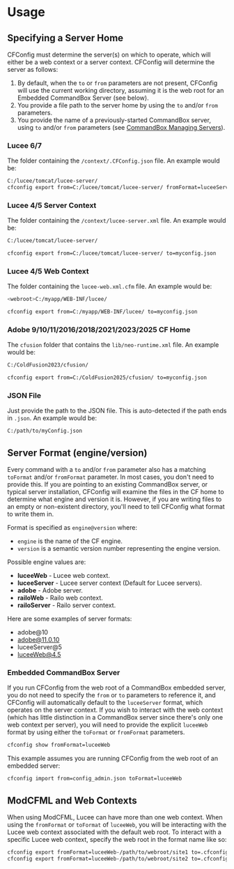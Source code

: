 # Usage

## Specifying a Server Home

CFConfig must determine the server(s) on which to operate, which will either be a web context or a server context. CFConfig will determine the server as follows:

1. By default, when the `to` or `from` parameters are not present, CFConfig will use the current working directory, assuming it is the web root for an Embedded CommandBox Server (see below).
2. You provide a file path to the server home by using the `to` and/or `from` parameters.
3. You provide the name of a previously-started CommandBox server, using `to` and/or `from` parameters (see [CommandBox Managing Servers](https://commandbox.ortusbooks.com/embedded-server/manage-servers)).

### Lucee 6/7

The folder containing the `/context/.CFConfig.json` file. An example would be:

```bash
C:/lucee/tomcat/lucee-server/ 
cfconfig export from=C:/lucee/tomcat/lucee-server/ fromFormat=luceeServer to=myconfig.json
```

### Lucee 4/5 Server Context

The folder containing the `/context/lucee-server.xml` file. An example would be:

```bash
C:/lucee/tomcat/lucee-server/

cfconfig export from=C:/lucee/tomcat/lucee-server/ to=myconfig.json
```

### Lucee 4/5 Web Context

The folder containing the `lucee-web.xml.cfm` file. An example would be:

```bash
<webroot>C:/myapp/WEB-INF/lucee/

cfconfig export from=C:/myapp/WEB-INF/lucee/ to=myconfig.json
```

### Adobe 9/10/11/2016/2018/2021/2023/2025 CF Home

The `cfusion` folder that contains the `lib/neo-runtime.xml` file. An example would be:

```bash
C:/ColdFusion2023/cfusion/

cfconfig export from=C:/ColdFusion2025/cfusion/ to=myconfig.json
```

### JSON File

Just provide the path to the JSON file. This is auto-detected if the path ends in `.json`. An example would be:

```bash
C:/path/to/myConfig.json
```

## Server Format (engine/version)

Every command with a `to` and/or `from` parameter also has a matching `toFormat` and/or `fromFormat` parameter. In most cases, you don't need to provide this. If you are pointing to an existing CommandBox server, or typical server installation, CFConfig will examine the files in the CF home to determine what engine and version it is. However, if you are writing files to an empty or non-existent directory, you'll need to tell CFConfig what format to write them in.

Format is specified as `engine@version` where:

* `engine` is the name of the CF engine.
* `version` is a semantic version number representing the engine version.

Possible engine values are:

* **luceeWeb** - Lucee web context.
* **luceeServer** - Lucee server context (Default for Lucee servers).
* **adobe** - Adobe server.
* **railoWeb** - Railo web context.
* **railoServer** - Railo server context.

Here are some examples of server formats:

* adobe@10
* adobe@11.0.10
* luceeServer@5
* luceeWeb@4.5

### Embedded CommandBox Server

If you run CFConfig from the web root of a CommandBox embedded server, you do not need to specify the `from` or `to` parameters to reference it, and CFConfig will automatically default to the `luceeServer` format, which operates on the server context. If you wish to interact with the web context (which has little distinction in a CommandBox server since there's only one web context per server), you will need to provide the explicit `luceeWeb` format by using either the `toFormat` or `fromFormat` parameters.

```bash
cfconfig show fromFormat=luceeWeb
```

This example assumes you are running CFConfig from the web root of an embedded server:

```bash
cfconfig import from=config_admin.json toFormat=luceeWeb
```

## ModCFML and Web Contexts

When using ModCFML, Lucee can have more than one web context. When using the `fromFormat` or `toFormat` of `luceeWeb`, you will be interacting with the Lucee web context associated with the default web root. To interact with a specific Lucee web context, specify the web root in the format name like so:

```bash
cfconfig export fromFormat=luceeWeb-/path/to/webroot/site1 to=.cfconfig-web-site1.json
cfconfig export fromFormat=luceeWeb-/path/to/webroot/site2 to=.cfconfig-web-site2.json
```
